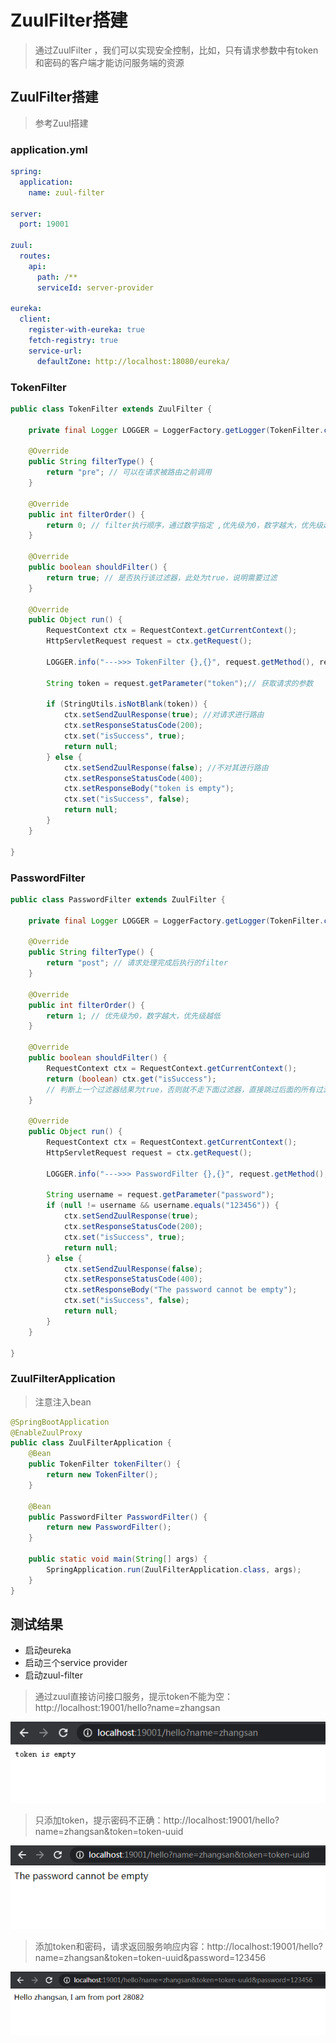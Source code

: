 # ZuulFilter搭建
> 通过ZuulFilter ，我们可以实现安全控制，比如，只有请求参数中有token和密码的客户端才能访问服务端的资源

## ZuulFilter搭建
> 参考Zuul搭建

### application.yml
```yml
spring:
  application:
    name: zuul-filter

server:
  port: 19001

zuul:
  routes:
    api:
      path: /**
      serviceId: server-provider

eureka:
  client:
    register-with-eureka: true
    fetch-registry: true
    service-url:
      defaultZone: http://localhost:18080/eureka/
```

### TokenFilter
```java
public class TokenFilter extends ZuulFilter {

    private final Logger LOGGER = LoggerFactory.getLogger(TokenFilter.class);

    @Override
    public String filterType() {
        return "pre"; // 可以在请求被路由之前调用
    }

    @Override
    public int filterOrder() {
        return 0; // filter执行顺序，通过数字指定 ,优先级为0，数字越大，优先级越低
    }

    @Override
    public boolean shouldFilter() {
        return true; // 是否执行该过滤器，此处为true，说明需要过滤
    }

    @Override
    public Object run() {
        RequestContext ctx = RequestContext.getCurrentContext();
        HttpServletRequest request = ctx.getRequest();

        LOGGER.info("--->>> TokenFilter {},{}", request.getMethod(), request.getRequestURL().toString());

        String token = request.getParameter("token");// 获取请求的参数

        if (StringUtils.isNotBlank(token)) {
            ctx.setSendZuulResponse(true); //对请求进行路由
            ctx.setResponseStatusCode(200);
            ctx.set("isSuccess", true);
            return null;
        } else {
            ctx.setSendZuulResponse(false); //不对其进行路由
            ctx.setResponseStatusCode(400);
            ctx.setResponseBody("token is empty");
            ctx.set("isSuccess", false);
            return null;
        }
    }

}
```

### PasswordFilter
```java
public class PasswordFilter extends ZuulFilter {

    private final Logger LOGGER = LoggerFactory.getLogger(TokenFilter.class);

    @Override
    public String filterType() {
        return "post"; // 请求处理完成后执行的filter
    }

    @Override
    public int filterOrder() {
        return 1; // 优先级为0，数字越大，优先级越低
    }

    @Override
    public boolean shouldFilter() {
        RequestContext ctx = RequestContext.getCurrentContext();
        return (boolean) ctx.get("isSuccess");
        // 判断上一个过滤器结果为true，否则就不走下面过滤器，直接跳过后面的所有过滤器并返回 上一个过滤器不通过的结果。
    }

    @Override
    public Object run() {
        RequestContext ctx = RequestContext.getCurrentContext();
        HttpServletRequest request = ctx.getRequest();

        LOGGER.info("--->>> PasswordFilter {},{}", request.getMethod(), request.getRequestURL().toString());

        String username = request.getParameter("password");
        if (null != username && username.equals("123456")) {
            ctx.setSendZuulResponse(true);
            ctx.setResponseStatusCode(200);
            ctx.set("isSuccess", true);
            return null;
        } else {
            ctx.setSendZuulResponse(false);
            ctx.setResponseStatusCode(400);
            ctx.setResponseBody("The password cannot be empty");
            ctx.set("isSuccess", false);
            return null;
        }
    }

}
```

### ZuulFilterApplication
> 注意注入bean
```java
@SpringBootApplication
@EnableZuulProxy
public class ZuulFilterApplication {
    @Bean
    public TokenFilter tokenFilter() {
        return new TokenFilter();
    }

    @Bean
    public PasswordFilter PasswordFilter() {
        return new PasswordFilter();
    }

    public static void main(String[] args) {
        SpringApplication.run(ZuulFilterApplication.class, args);
    }
}
```

## 测试结果
- 启动eureka
- 启动三个service provider
- 启动zuul-filter

> 通过zuul直接访问接口服务，提示token不能为空： http://localhost:19001/hello?name=zhangsan

![](./res/token.png)

> 只添加token，提示密码不正确：http://localhost:19001/hello?name=zhangsan&token=token-uuid

![](./res/password.png)

> 添加token和密码，请求返回服务响应内容：http://localhost:19001/hello?name=zhangsan&token=token-uuid&password=123456

![](./res/response.png)